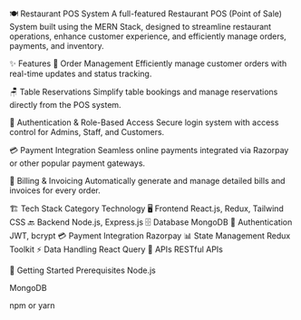 🍽️ Restaurant POS System
A full-featured Restaurant POS (Point of Sale) System built using the MERN Stack, designed to streamline restaurant operations, enhance customer experience, and efficiently manage orders, payments, and inventory.

✨ Features
🧾 Order Management
Efficiently manage customer orders with real-time updates and status tracking.

🪑 Table Reservations
Simplify table bookings and manage reservations directly from the POS system.

🔐 Authentication & Role-Based Access
Secure login system with access control for Admins, Staff, and Customers.

💳 Payment Integration
Seamless online payments integrated via Razorpay or other popular payment gateways.

🧾 Billing & Invoicing
Automatically generate and manage detailed bills and invoices for every order.

🏗️ Tech Stack
Category	Technology
🖥️ Frontend	React.js, Redux, Tailwind CSS
🔙 Backend	Node.js, Express.js
🗄️ Database	MongoDB
🔐 Authentication	JWT, bcrypt
💳 Payment Integration	Razorpay
📊 State Management	Redux Toolkit
⚡ Data Handling	React Query
🔗 APIs	RESTful APIs

🚀 Getting Started
Prerequisites
Node.js

MongoDB

npm or yarn
